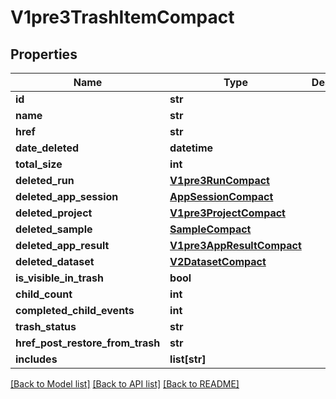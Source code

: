 # V1pre3TrashItemCompact

## Properties
Name | Type | Description | Notes
------------ | ------------- | ------------- | -------------
**id** | **str** |  | [optional] 
**name** | **str** |  | [optional] 
**href** | **str** |  | [optional] 
**date_deleted** | **datetime** |  | [optional] 
**total_size** | **int** |  | [optional] 
**deleted_run** | [**V1pre3RunCompact**](V1pre3RunCompact.md) |  | [optional] 
**deleted_app_session** | [**AppSessionCompact**](AppSessionCompact.md) |  | [optional] 
**deleted_project** | [**V1pre3ProjectCompact**](V1pre3ProjectCompact.md) |  | [optional] 
**deleted_sample** | [**SampleCompact**](SampleCompact.md) |  | [optional] 
**deleted_app_result** | [**V1pre3AppResultCompact**](V1pre3AppResultCompact.md) |  | [optional] 
**deleted_dataset** | [**V2DatasetCompact**](V2DatasetCompact.md) |  | [optional] 
**is_visible_in_trash** | **bool** |  | [optional] 
**child_count** | **int** |  | [optional] 
**completed_child_events** | **int** |  | [optional] 
**trash_status** | **str** |  | [optional] 
**href_post_restore_from_trash** | **str** |  | [optional] 
**includes** | **list[str]** |  | [optional] 

[[Back to Model list]](../README.md#documentation-for-models) [[Back to API list]](../README.md#documentation-for-api-endpoints) [[Back to README]](../README.md)

